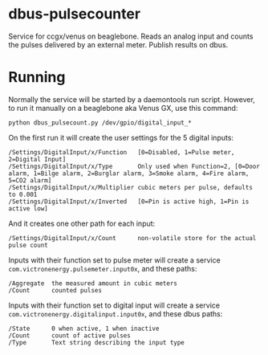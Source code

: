 # dbus-pulsecounter

Service for ccgx/venus on beaglebone. Reads an analog input and counts the
pulses delivered by an external meter. Publish results on dbus.

# Running

Normally the service will be started by a daemontools run script. However, to run
it manually on a beaglebone aka Venus GX, use this command:

    python dbus_pulsecount.py /dev/gpio/digital_input_*
    
On the first run it will create the user settings for the 5 digital inputs:

    /Settings/DigitalInput/x/Function   [0=Disabled, 1=Pulse meter, 2=Digital Input]
    /Settings/DigitalInput/x/Type       Only used when Function=2, [0=Door alarm, 1=Bilge alarm, 2=Burglar alarm, 3=Smoke alarm, 4=Fire alarm, 5=CO2 alarm]
    /Settings/DigitalInput/x/Multiplier cubic meters per pulse, defaults to 0.001
    /Settings/DigitalInput/x/Inverted   [0=Pin is active high, 1=Pin is active low]

And it creates one other path for each input:

    /Settings/DigitalInput/x/Count      non-volatile store for the actual pulse count

Inputs with their function set to pulse meter will create a service
`com.victronenergy.pulsemeter.input0x`, and these paths:

    /Aggregate  the measured amount in cubic meters
    /Count      counted pulses
    
Inputs with their function set to digital input will create a service
`com.victronenergy.digitalinput.input0x`, and these dbus paths:

    /State      0 when active, 1 when inactive
    /Count      count of active pulses
    /Type       Text string describing the input type
